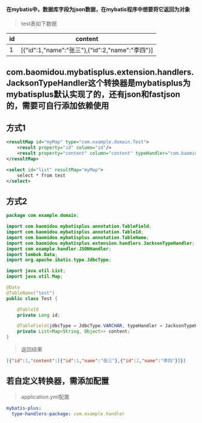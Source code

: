 #### 在mybatis中，数据库字段为json数据，在mybatis程序中想要将它返回为对象

> test表如下数据

| id   | content                                         |
| ---- | ----------------------------------------------- |
| 1    | [{"id":1,"name":"张三"},{"id":2,"name":"李四"}] |


## com.baomidou.mybatisplus.extension.handlers.JacksonTypeHandler这个转换器是mybatisplus为mybatisplus默认实现了的，还有json和fastjson的，需要可自行添加依赖使用

## 方式1

```xml
<resultMap id="myMap" type="com.example.domain.Test">
    <result property="id" column="id"/>
    <result property="content" column="content" typeHandler="com.baomidou.mybatisplus.extension.handlers.JacksonTypeHandler"/>
</resultMap>

<select id="list" resultMap="myMap">
    select * from test
</select>
```



## 方式2

```java
package com.example.domain;

import com.baomidou.mybatisplus.annotation.TableField;
import com.baomidou.mybatisplus.annotation.TableId;
import com.baomidou.mybatisplus.annotation.TableName;
import com.baomidou.mybatisplus.extension.handlers.JacksonTypeHandler;
import com.example.handler.JSONHandler;
import lombok.Data;
import org.apache.ibatis.type.JdbcType;

import java.util.List;
import java.util.Map;

@Data
@TableName("test")
public class Test {

    @TableId
    private Long id;

    @TableField(jdbcType = JdbcType.VARCHAR, typeHandler = JacksonTypeHandler.class)
    private List<Map<String, Object>> content;
}
```

> 返回结果

```json
[{"id":1,"content":[{"id":1,"name":"张三"},{"id":2,"name":"李四"}]}]
```


## 若自定义转换器，需添加配置

> application.yml配置

```yaml
mybatis-plus:
  type-handlers-package: com.example.handler
```
